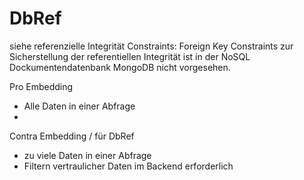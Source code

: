 DbRef
=====

siehe referenzielle Integrität Constraints:
Foreign Key Constraints zur Sicherstellung der referentiellen Integrität ist in der NoSQL Dockumentendatenbank MongoDB nicht vorgesehen.

Pro Embedding
- Alle Daten in einer Abfrage
- 



Contra Embedding / für DbRef
- zu viele Daten in einer Abfrage
- Filtern vertraulicher Daten im Backend erforderlich